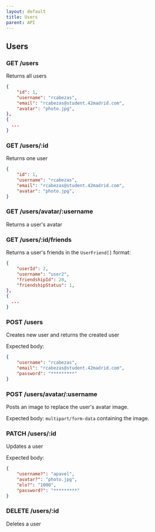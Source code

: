 ```yaml
---
layout: default
title: Users 
parent: API 
---
```


## Users

### GET /users

Returns all users

```json
{
	"id": 1,
	"username": "rcabezas",
	"email": "rcabezas@student.42madrid.com",
	"avatar": "photo.jpg",
},
{
  ...
}
```

### GET /users/:id

Returns one user

```json
{
	"id": 1,
	"username": "rcabezas",
	"email": "rcabezas@student.42madrid.com",
	"avatar": "photo.jpg",
}
```

### GET /users/avatar/:username

Returns a user's avatar

### GET /users/:id/friends

Returns a user's friends in the `UserFriend[]` format:

```json
{
	"userId": 2,
	"username": "user2",
	"friendshipId": 20,
	"friendshipStatus": 1,
},
{
  ...
}
```

### POST /users

Creates new user and returns the created user

Expected body:
```json
{
	"username": "rcabezas",
	"email": "rcabezas@student.42madrid.com",
	"password": "*********"
}
```

### POST /users/avatar/:username

Posts an image to replace the user's avatar image.

Expected body: `multipart/form-data` containing the image.

### PATCH /users/:id

Updates a user

Expected body:
```json
{
	"username?": "apavel",
	"avatar?": "photo.jpg",
	"elo?": "1000",
	"password?": "*********"
}
```

### DELETE /users/:id

Deletes a user
